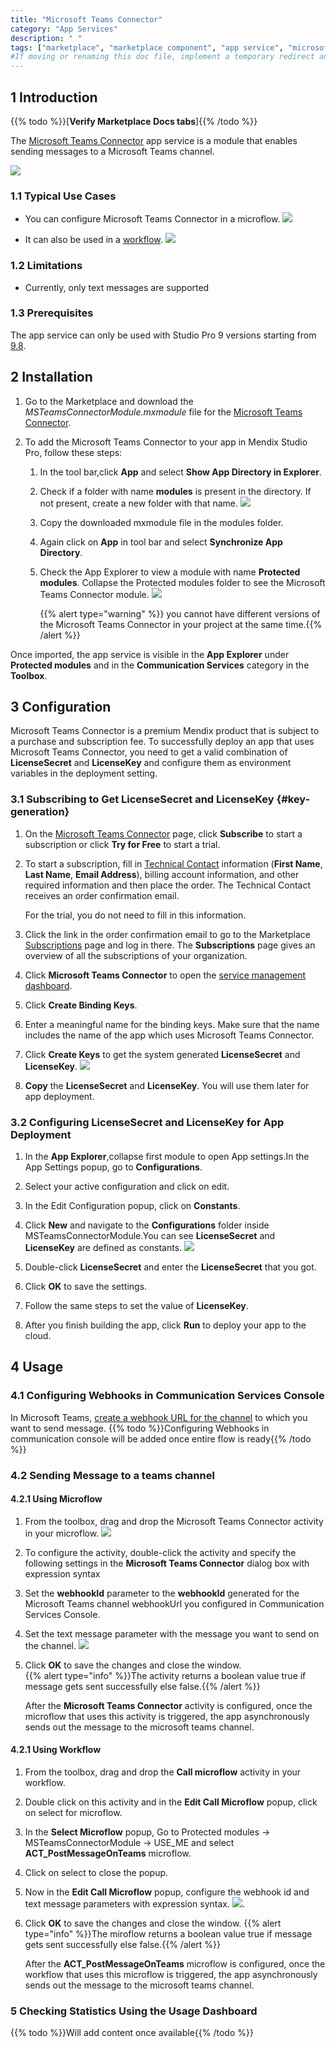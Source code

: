```yaml
---
title: "Microsoft Teams Connector"
category: "App Services"
description: " "
tags: ["marketplace", "marketplace component", "app service", "microsoft", "microsoft teams", "connector"]
#If moving or renaming this doc file, implement a temporary redirect and let the respective team know they should update the URL in the product. See Mapping to Products for more details. 
---
```


## 1 Introduction

{{% todo %}}[**Verify Marketplace Docs tabs**]{{% /todo %}}

The [Microsoft Teams Connector](https://marketplace.mendix.com/link/component/118391) app service is a module that enables sending messages to a Microsoft Teams channel.

![](attachments/ms-teams-connector/message.png)


### 1.1 Typical Use Cases

*  You can configure Microsoft Teams Connector in a microflow.
   ![](attachments/ms-teams-connector/use_in_microflow.png)
   
*  It can also be used in a [workflow](/refguide/workflows).
   ![](attachments/ms-teams-connector/use_in_workflow.png)

### 1.2 Limitations

* Currently, only text messages are supported

### 1.3 Prerequisites

The app service can only be used with Studio Pro 9 versions starting from [9.8](https://docs.mendix.com/releasenotes/studio-pro/9.8).

## 2 Installation

1. Go to the Marketplace and download the *MSTeamsConnectorModule.mxmodule* file for the [Microsoft Teams Connector](https://marketplace.mendix.com/link/component/118391).

2.  To add the Microsoft Teams Connector to your app in Mendix Studio Pro, follow these steps:
    1. In the tool bar,click **App** and select **Show App Directory in Explorer**.
    
    2. Check if a folder with name **modules** is present in the directory. If not present, create a new folder with that name.
         ![](attachments/ms-teams-connector/modules-folder-in-file-explorer.png)
    
    3. Copy the downloaded mxmodule file in the modules folder.
    
    4. Again click on **App** in tool bar and select **Synchronize App Directory**.
    
    5. Check the App Explorer to view a module with name **Protected modules**. Collapse the Protected modules folder to see the Microsoft Teams Connector module.
         ![](attachments/ms-teams-connector/connector_in_protected_module.png)
         
         {{% alert type="warning" %}} you cannot have different versions of the Microsoft Teams Connector in your project at the same time.{{% /alert %}}
         

Once imported, the app service is visible in the **App Explorer** under **Protected modules** and in the **Communication Services** category in the **Toolbox**. 

## 3 Configuration

Microsoft Teams Connector is a premium Mendix product that is subject to a purchase and subscription fee. To successfully deploy an app that uses Microsoft Teams Connector, you need to get a valid combination of **LicenseSecret** and **LicenseKey** and configure them as environment variables in the deployment setting.

### 3.1  Subscribing to Get LicenseSecret and LicenseKey {#key-generation}

1. On the [Microsoft Teams Connector](https://marketplace.mendix.com/link/component/118391) page, click **Subscribe** to start a subscription or click **Try for Free** to start a trial.

2.  To start a subscription, fill in [Technical Contact](https://docs.mendix.com/developerportal/collaborate/app-roles#technical-contact) information (**First Name**, **Last Name**, **Email Address**), billing account information, and other required information and then place the order. The Technical Contact receives an order confirmation email. 

    For the trial, you do not need to fill in this information.

3. Click the link in the order confirmation email to go to the Marketplace [Subscriptions](/appstore/general/app-store-overview#subscriptions) page and log in there. The **Subscriptions** page gives an overview of all the subscriptions of your organization.

4. Click **Microsoft Teams Connector** to open the [service management dashboard](/appstore/general/app-store-overview#service-management-dashboard).

5. Click **Create Binding Keys**.

6. Enter a meaningful name for the binding keys. Make sure that the name includes the name of the app which uses Microsoft Teams Connector.

7.  Click **Create Keys** to get the system generated **LicenseSecret** and **LicenseKey**. 
    ![](attachments/ms-teams-connector/binding-key-generation.png)

8. **Copy** the **LicenseSecret** and **LicenseKey**. You will use them later for app deployment.


### 3.2 Configuring LicenseSecret and LicenseKey for App Deployment

1.  In the **App Explorer**,collapse first module to open App settings.In the App Settings popup, go to **Configurations**.

2.  Select your active configuration and click on edit.

3.  In the Edit Configuration popup, click on **Constants**.

4.  Click **New** and navigate to the **Configurations** folder inside MSTeamsConnectorModule.You can see **LicenseSecret** and **LicenseKey** are defined as constants. 
    ![](attachments/ms-teams-connector/configuring-license-keys.png)

5. Double-click **LicenseSecret** and enter the **LicenseSecret** that you got.

6. Click **OK** to save the settings.

7. Follow the same steps to set the value of **LicenseKey**.

8. After you finish building the app, click **Run** to deploy your app to the cloud.


## 4 Usage

### 4.1 Configuring Webhooks in Communication Services Console  
  In Microsoft Teams, [create a webhook URL for the channel](https://docs.servicenow.com/bundle/quebec-it-service-management/page/product/site-reliability-ops/task/create-webhook-url-channel-ms-teams.html) to which you want to send message.
{{% todo %}}Configuring Webhooks in communication console will be added once entire flow is ready{{% /todo %}}

### 4.2 Sending Message to a teams channel

#### 4.2.1 Using Microflow

1. From the toolbox, drag and drop the Microsoft Teams Connector activity in your microflow. 
     ![](attachments/ms-teams-connector/connector_in_microflow.png)     
2. To configure the activity, double-click the activity and specify the following settings in the **Microsoft Teams Connector** dialog box with expression syntax

3. Set the **webhookId** parameter to the **webhookId** generated for the Microsoft Teams channel webhookUrl you configured in Communication Services Console.

4. Set the text message parameter with the message you want to send on the channel.
    ![](attachments/ms-teams-connector/microflow_configure_parameters.png)

5. Click **OK** to save the changes and close the window.    
   {{% alert type="info" %}}The activity returns a boolean value true if message gets sent successfully else false.{{% /alert %}}
   
   After the **Microsoft Teams Connector** activity is configured, once the microflow that uses this activity is triggered, the app asynchronously sends out the message to the microsoft teams channel.
   
#### 4.2.1 Using Workflow   

1. From the toolbox, drag and drop the **Call microflow** activity in your workflow.    
2. Double click on this activity and in the **Edit Call Microflow** popup, click on select for microflow.
3. In the **Select Microflow** popup, Go to  Protected modules -> MSTeamsConnectorModule -> USE_ME and select **ACT_PostMessageOnTeams** microflow.
4. Click on select to close the popup.
5. Now in the **Edit Call Microflow** popup, configure the webhook id and text message parameters with expression syntax.
![](attachments/ms-teams-connector/workflow_configure_parameters.png).
5. Click **OK** to save the changes and close the window.
   {{% alert type="info" %}}The miroflow returns a boolean value true if message gets sent successfully else false.{{% /alert %}}
   
   After the **ACT_PostMessageOnTeams** microflow is configured, once the workflow that uses this microflow is triggered, the app asynchronously sends out the message to the microsoft teams channel.

     
### 5 Checking Statistics Using the Usage Dashboard
{{% todo %}}Will add content once  available{{% /todo %}}
